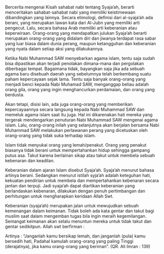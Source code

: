 Bercerita mengenai Kisah sahabat nabi tentang Syaja’ah, berarti menceritakan sahabat-sahabat nabi yang memiliki keistimewaan dibandingkan yang lainnya. Secara etimologi, definisi dari al-syaja’ah ada berani, yang merupakan lawan kata dari Al-Jubn yang memiliki arti pengecut. Lalu, secara bahasa Arab memiliki arti keberanian atau keperwiraan. Orang-orang yang mendapatkan julukan Syaja’ah berarti merupakan orang-orang yang didalam diri dan jiwanya terdapat rasa sabar yang luar biasa dalam dunia perang, maupun ketangguhan dan keberanian yang nyata dalam setiap aksi yang dilakukannya.

Ketika Nabi Muhammad SAW menyebarkan agama islam, tentu saja sudah bisa dipastikan akan terjadi penolakan dimana-mana dan pergolakan diberbagai tempat. Bagaimana tidak, bayangkan saja jika ada sebuah agama baru disebuah daerah yang sebelumnya telah berkembang suatu paham kepercayaan sejak lama. Tentu saja banyak orang-orang yang menjadi benci kepada Nabi Muhamad SAW, menganggap beliau adalah orang gila, orang yang ingin menghancurkan perdamaian, dan orang yang berdusta.

Akan tetapi, disisi lain, ada juga orang-orang yang memberikan kepercayaannya secara langsung kepada Nabi Muhammad SAW dan memeluk agama islam saat itu juga. Hal ini dikarenakan hati mereka yang tergerak mendengarkan penuturan Nabi Muhammad SAW mengenai agama islam. Lalu, orang-orang inilah yang selanjutnya akan berjalan bersama Nabi Muhammad SAW melakukan perlawanan perang yang dicetuskan oleh orang-orang yang tidak suka terhadap islam.

Islam tidak menyukai orang yang lemah/penakut. Orang yang penakut biasanya tidak berani untuk mempertahankan hidup sehingga gampang putus asa. Takut karena berlainan sikap atau takut untuk membela sebuah kebenaran dan keadilan.

Keberanian dalam ajaran Islam disebut Syaja’ah. Syaja’ah menurut bahasa artinya berani. Sedangkan menurut istilah syja’ah adalah keteguhan hati, kekuatan pendirian untuk membela dan mempertahankan kebenaran secara jantan dan terpuji. Jadi syaja’ah dapat diartikan keberanian yang  berlandaskan kebenaran, dilakukan dengan penuh pertimbangan dan perhitungan untuk mengharapkan keridaan Allah Swt.

Keberanian (syaja’ah) merupakan jalan untuk mewujudkan sebuah kemenangan dalam keimanan. Tidak boleh ada kata gentar dan takut bagi muslim saat dalam mengemban tugas bila ingin meraih kegemilangan. Semangat keimanan akan selalu menuntun mereka untuk tidak takut dan gentar sedikitpun. Allah swt berfirman :

  

Artinya : “Janganlah kamu bersikap lemah, dan janganlah (pula) kamu bersedih hati, Padahal kamulah orang-orang yang paling Tinggi (derajatnya), jika kamu orang-orang yang beriman”. (QR. Ali Imran : 139)




